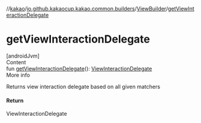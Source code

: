 //[kakao](../../../index.md)/[io.github.kakaocup.kakao.common.builders](../index.md)/[ViewBuilder](index.md)/[getViewInteractionDelegate](get-view-interaction-delegate.md)



# getViewInteractionDelegate  
[androidJvm]  
Content  
fun [getViewInteractionDelegate](get-view-interaction-delegate.md)(): [ViewInteractionDelegate](../../io.github.kakaocup.kakao.delegate/-view-interaction-delegate/index.md)  
More info  


Returns view interaction delegate based on all given matchers



#### Return  


ViewInteractionDelegate

  



